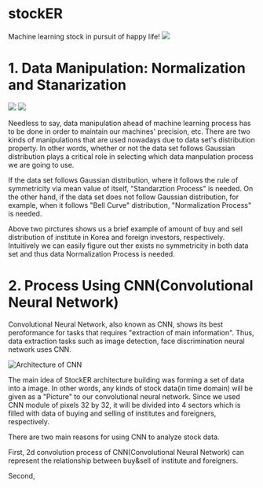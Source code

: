 # stockER
Machine learning stock in pursuit of happy life! 
![](https://image.shutterstock.com/image-illustration/financial-stock-market-graph-illustration-260nw-1043606782.jpg)

# 1. Data Manipulation: Normalization and Stanarization

![](https://github.com/mckim2020/Pictures/blob/master/forn_distribution.jpg)
![](https://github.com/mckim2020/Pictures/blob/master/inst_distribution.jpg)

Needless to say, data manipulation ahead of machine learning process has to be done in order to maintain our machines' precision, etc. There are two kinds of manipulations that are used nowadays due to data set's distribution property. In other words, whether or not the data set follows Gaussian distribution plays a critical role in selecting which data manpulation process we are going to use. 

If the data set follows Gaussian distribution, where it follows the rule of symmetricity via mean value of itself, "Standarztion Process" is needed. 
On the other hand, if the data set does not follow Gaussian distribution, for example, when it follows "Bell Curve" distribution, "Normalization Process" is needed.

Above two pirctures shows us a brief example of amount of buy and sell distribution of institute in Korea and foreign investors, respectively. Intuitively we can easily figure out ther exists no symmetricity in both data set and thus data Normalization Process is needed. 

# 2. Process Using CNN(Convolutional Neural Network) 

Convolutional Neural Network, also known as CNN, shows its best peroformance for tasks that requires "extraction of main information". Thus, data extraction tasks such as image detection, face discrimination neural network uses CNN. 

![Architecture of CNN](https://github.com/mckim2020/Pictures/blob/master/CNN.jpeg)

The main idea of StockER architecture building was forming a set of data into a image. In other words, any kinds of stock data(in time domain) will be given as a "Picture" to our convolutional neural network. Since we used CNN module of pixels 32 by 32, it will be divided into 4 sectors which is filled with data of  buying and selling of institutes and foreigners, respectively. 

There are two main reasons for using CNN to analyze stock data.

First, 2d convolution process of CNN(Convolutional Neural Network) can represent the relationship between buy&sell of institute and foreigners. 

Second, 
